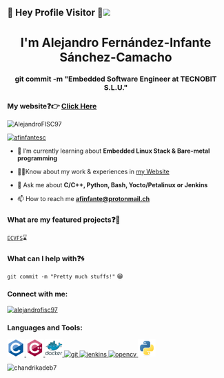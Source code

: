 ## :rainbow: Hey Profile Visitor :eyes:<img src="https://raw.githubusercontent.com/iampavangandhi/iampavangandhi/master/gifs/Hi.gif" width="30px">

<h1 align="center">I'm Alejandro Fernández-Infante Sánchez-Camacho</h1>
<h3 align="center">git commit -m "Embedded Software Engineer at TECNOBIT S.L.U."</h3>

### My website:question::point_right: [Click Here](https://alejandrofisc97.github.io/)

<p align="left"> <img src="https://komarev.com/ghpvc/?username=AlejandroFISC97&label=Profile%20views&color=0e75b6&style=flat" alt="AlejandroFISC97" /> </p>

<p align="left"> <a href="https://twitter.com/afinfantesc" target="blank"><img src="https://img.shields.io/twitter/follow/afinfantesc?logo=twitter&style=for-the-badge" alt="afinfantesc" /></a> </p>

- 🌱 I’m currently learning about **Embedded Linux Stack & Bare-metal programming**

- 👨‍💻Know about my work & experiences in [my Website](https://alejandrofisc97.github.io/)

- 💬 Ask me about **C/C++, Python, Bash, Yocto/Petalinux or Jenkins**

- 📫 How to reach me **afinfante@protonmail.ch**

### What are my featured projects:question::rocket:
<code>[ECVFS](https://github.com/AlejandroFISC97/ECVFS)</code>:hourglass:

### What can I help with:question::cyclone:
<code>git commit -m "Pretty much stuffs!"</code> :grin:

<h3 align="left">Connect with me:</h3>
<p align="left">
<a href="https://linkedin.com/in/alejandrofisc97" target="blank"><img align="center" src="https://cdn.jsdelivr.net/npm/simple-icons@3.0.1/icons/linkedin.svg" alt="alejandrofisc97" height="30" width="40" /></a>
</p>

<h3 align="left">Languages and Tools:</h3>
<p align="left"> <a href="https://getbootstrap.com" target="_blank"> <a href="https://www.cprogramming.com/" target="_blank"> <img src="https://raw.githubusercontent.com/devicons/devicon/master/icons/c/c-original.svg" alt="c" width="40" height="40"/> </a> <a href="https://www.w3schools.com/cpp/" target="_blank"> <img src="https://raw.githubusercontent.com/devicons/devicon/master/icons/cplusplus/cplusplus-original.svg" alt="cplusplus" width="40" height="40"/> </a> <a href="https://www.docker.com/" target="_blank"> <img src="https://raw.githubusercontent.com/devicons/devicon/master/icons/docker/docker-original-wordmark.svg" alt="docker" width="40" height="40"/> </a> <a href="https://git-scm.com/" target="_blank"> <img src="https://www.vectorlogo.zone/logos/git-scm/git-scm-icon.svg" alt="git" width="40" height="40"/> </a> <a href="https://www.jenkins.io" target="_blank"> <img src="https://www.vectorlogo.zone/logos/jenkins/jenkins-icon.svg" alt="jenkins" width="40" height="40"/> </a> <a href="https://opencv.org/" target="_blank"> <img src="https://www.vectorlogo.zone/logos/opencv/opencv-icon.svg" alt="opencv" width="40" height="40"/> </a> <a href="https://www.python.org" target="_blank"> <img src="https://raw.githubusercontent.com/devicons/devicon/master/icons/python/python-original.svg" alt="python" width="40" height="40"/> </a> </p>

<p><img align="left" src="https://github-readme-stats.vercel.app/api?username=alejandrofisc97&show_icons=true&locale=en" alt="chandrikadeb7" /></p>
